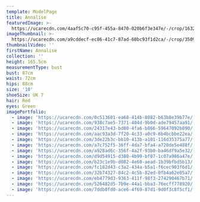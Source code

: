 ```yaml
---
template: ModelPage
title: Annalise
featuredImage: >-
  https://ucarecdn.com/4aaf5c70-c95f-455a-8470-020b6f3e347e/-/crop/1632x1018/0,0/-/preview/
imageThumbnail: >-
  https://ucarecdn.com/a9cddecf-ec86-41c7-87ad-60bc93f1d2ca/-/crop/3509x3312/0,0/-/preview/
thumbnailVideo: ''
firstName: Annalise
collection: ''
height: 165.5cm
measurementType: bust
bust: 87cm
waist: 72cm
hips: 88cm
size: '10'
shoeSize: UK 7
hair: Red
eyes: Green
imagePortfolio:
  - image: 'https://ucarecdn.com/0c513601-ea68-414b-8082-b63b8e39b77e/'
  - image: 'https://ucarecdn.com/938c7ae5-7371-404d-9b0d-ade79457aa91/'
  - image: 'https://ucarecdn.com/24317e43-bd80-4fa6-b866-59647092b890/'
  - image: 'https://ucarecdn.com/aac93a3d-7f20-4c33-a0c9-6b4bcbbe22ea/'
  - image: 'https://ucarecdn.com/3de22b3c-bb10-413b-a101-116d35375a77/'
  - image: 'https://ucarecdn.com/a7c752f5-36ff-4da7-bfa4-a720de5e488f/'
  - image: 'https://ucarecdn.com/a928ad6c-356f-4a2f-93b0-ba46df9a5e32/'
  - image: 'https://ucarecdn.com/d9d54915-d380-4b99-bf07-1c07a986a47e/'
  - image: 'https://ucarecdn.com/b23c1e9b-d082-4e60-aead-1b39bfbd5b13/'
  - image: 'https://ucarecdn.com/fc182d43-c3a2-434a-b5a1-f6cec903f6d1/'
  - image: 'https://ucarecdn.com/32b74327-84c2-4c5b-82ed-0fb4a62e05a7/'
  - image: 'https://ucarecdn.com/eb4779d3-9363-411f-98f3-274290467b71/'
  - image: 'https://ucarecdn.com/526482d5-7b9e-44a1-bba3-76ecff778920/'
  - image: 'https://ucarecdn.com/7ddb0fd0-ace6-4f69-87d1-9d0f3c8f5cf1/'
---
```


